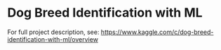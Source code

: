 # Dog Breed Identification with ML

For full project description, see: https://www.kaggle.com/c/dog-breed-identification-with-ml/overview
